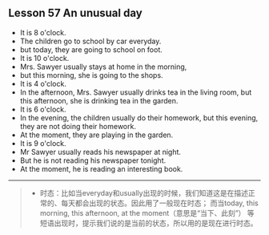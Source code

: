 ## Lesson 57 An unusual day

- It is 8 o'clock. 
- The children go to school by car everyday.
- but today, they are going to school on foot.
- It is 10 o'clock. 
- Mrs. Sawyer usually stays at home in the morning,
- but this morning, she is going to the shops.
- It is 4 o'clock. 
- In the afternoon, Mrs. Sawyer usually drinks tea in the living room, but this afternoon, she is drinking tea in the garden.
- It is 6 o'clock. 
- In the evening, the children usually do their homework, but this evening, they are not doing their homework.
- At the moment, they are playing in the garden.
- It is 9 o'clock.
- Mr Sawyer usually reads his newspaper at night.
- But he is not reading his newspaper tonight.
- At the moment, he is reading an interesting book.

---

>- 时态：比如当everyday和usually出现的时候，我们知道这是在描述正常的、每天都会出现的状态。因此用了一般现在时态； 
而当today, this morning, this afternoon, at the moment（意思是“当下、此刻”） 等短语出现时，提示我们说的是当前的状态，所以用的是现在进行时态。